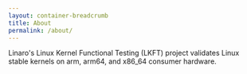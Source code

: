 ```yaml
---
layout: container-breadcrumb
title: About
permalink: /about/
---
```


Linaro's Linux Kernel Functional Testing (LKFT) project validates Linux stable
kernels on arm, arm64, and x86_64 consumer hardware.

[linaro-organization]: https://linaro.org
